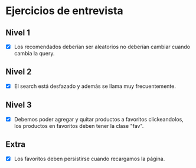 # Ejercicios de entrevista

## Nivel 1
- [X] Los recomendados deberían ser aleatorios no deberían cambiar cuando cambia la query.

## Nivel 2
- [X] El search está desfazado y además se llama muy frecuentemente.

## Nivel 3
- [X] Debemos poder agregar y quitar productos a favoritos clickeandolos, los productos en favoritos deben tener la clase "fav".

## Extra
- [X] Los favoritos deben persistirse cuando recargamos la página.
